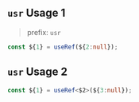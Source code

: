 ## `usr` Usage 1

> prefix: `usr`

```ts
const ${1} = useRef(${2:null});
```

## `usr` Usage 2

```ts
const ${1} = useRef<$2>(${3:null});
```
